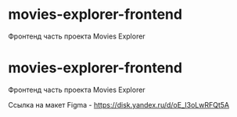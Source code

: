 # movies-explorer-frontend
Фронтенд часть проекта Movies Explorer
# movies-explorer-frontend
Фронтенд часть проекта Movies Explorer

Ссылка на макет Figma - https://disk.yandex.ru/d/oE_I3oLwRFQt5A